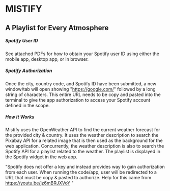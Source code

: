 # MISTIFY
## A Playlist for Every Atmosphere

##### Spotify User ID
See attached PDFs for how to obtain your Spotify user ID using either the mobile app, desktop app, or in browser.

##### Spotify Authorization
Once the city, country code, and Spotify ID have been submitted, a new window/tab will open showing "https://google.com/" followed by a long string of characters. This entire URL needs to be copy and pasted into the terminal to give the app authorization to access your Spotify account defined in the scope.

##### How It Works
Mistify uses the OpenWeather API to find the current weather forecast for the provided city & country. It uses the weather description to search the Pixabay API for a related image that is then used as the background for the web application. Concurrently, the weather description is also to search the Spotify API for a playlist related to the weather. The playlist is displayed in the Spotify widget in the web app.

"Spotify does not offer a key and instead provides way to gain authorization from each user.
When running the code/app, user will be redirected to a URL that must be copy & pasted to authorize.
Help for this came from https://youtu.be/jz6mBRJXVoY "
